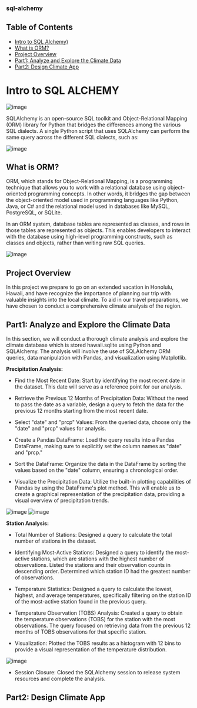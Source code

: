 ### sql-alchemy

## Table of Contents
- [Intro to SQL Alchemy)](#sql-alchemy)
- [What is ORM?](#ORM)
- [Project Overview](#project-overview)
- [Part1: Analyze and Explore the Climate Data](#part1)
- [Part2: Design Climate App](#part2)

# Intro to SQL ALCHEMY

![image](https://github.com/JasmineBamba/sql-alchemy/assets/135666038/ba408867-fc09-4693-95eb-75a5a7b4397c)

SQLAlchemy is an open-source SQL toolkit and Object-Relational Mapping (ORM) library for Python that bridges the differences among the various SQL dialects. A single Python script that uses SQLAlchemy can perform the same query across the different SQL dialects, such as:

![image](https://github.com/JasmineBamba/sql-alchemy/assets/135666038/5ec782d3-f59c-48c5-bfee-f88fc58edbf7)

## What is ORM?

ORM, which stands for Object-Relational Mapping, is a programming technique that allows you to work with a relational database using object-oriented programming concepts. In other words, it bridges the gap between the object-oriented model used in programming languages like Python, Java, or C# and the relational model used in databases like MySQL, PostgreSQL, or SQLite.

In an ORM system, database tables are represented as classes, and rows in those tables are represented as objects. This enables developers to interact with the database using high-level programming constructs, such as classes and objects, rather than writing raw SQL queries.

![image](https://github.com/JasmineBamba/sql-alchemy/assets/135666038/51bdb75f-45db-4c6d-9254-15d499a2cbfe)

## Project Overview

In this project we prepare to go on an extended vacation in Honolulu, Hawaii, and have recognize the importance of planning our trip with valuable insights into the local climate. To aid in our travel preparations, we have chosen to conduct a comprehensive climate analysis of the region.

## Part1: Analyze and Explore the Climate Data

In this section, we will conduct a thorough climate analysis and explore the climate database which is stored hawaii.sqlite using Python and SQLAlchemy. The analysis will involve the use of SQLAlchemy ORM queries, data manipulation with Pandas, and visualization using Matplotlib. 

**Precipitation Analysis:**

- Find the Most Recent Date:
Start by identifying the most recent date in the dataset. This date will serve as a reference point for our analysis.

- Retrieve the Previous 12 Months of Precipitation Data:
Without the need to pass the date as a variable, design a query to fetch the data for the previous 12 months starting from the most recent date.

- Select "date" and "prcp" Values:
From the queried data, choose only the "date" and "prcp" values for analysis.

- Create a Pandas DataFrame:
Load the query results into a Pandas DataFrame, making sure to explicitly set the column names as "date" and "prcp."

- Sort the DataFrame:
Organize the data in the DataFrame by sorting the values based on the "date" column, ensuring a chronological order.

- Visualize the Precipitation Data:
Utilize the built-in plotting capabilities of Pandas by using the DataFrame's plot method. This will enable us to create a graphical representation of the precipitation data, providing a visual overview of precipitation trends.

![image](https://github.com/JasmineBamba/sql-alchemy/assets/135666038/620d92e5-8537-4917-8be6-dc90f2671928)
![image](https://github.com/JasmineBamba/sql-alchemy/assets/135666038/88618726-8f2f-48a3-995c-2d49721dd5c2)



**Station Analysis:**

- Total Number of Stations:
Designed a query to calculate the total number of stations in the dataset.

- Identifying Most-Active Stations:
Designed a query to identify the most-active stations, which are stations with the highest number of observations.
Listed the stations and their observation counts in descending order.
Determined which station ID had the greatest number of observations.

- Temperature Statistics:
Designed a query to calculate the lowest, highest, and average temperatures, specifically filtering on the station ID of the most-active station found in the previous query.

- Temperature Observation (TOBS) Analysis:
Created a query to obtain the temperature observations (TOBS) for the station with the most observations.
The query focused on retrieving data from the previous 12 months of TOBS observations for that specific station.

- Visualization:
Plotted the TOBS results as a histogram with 12 bins to provide a visual representation of the temperature distribution.

![image](https://github.com/JasmineBamba/sql-alchemy/assets/135666038/d7fcb88a-e872-4633-97f2-103a5d9b99a5)

- Session Closure:
Closed the SQLAlchemy session to release system resources and complete the analysis.


## Part2: Design Climate App

